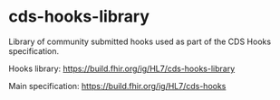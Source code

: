 # cds-hooks-library
Library of community submitted hooks used as part of the CDS Hooks specification. 

Hooks library: https://build.fhir.org/ig/HL7/cds-hooks-library

Main specification: https://build.fhir.org/ig/HL7/cds-hooks
